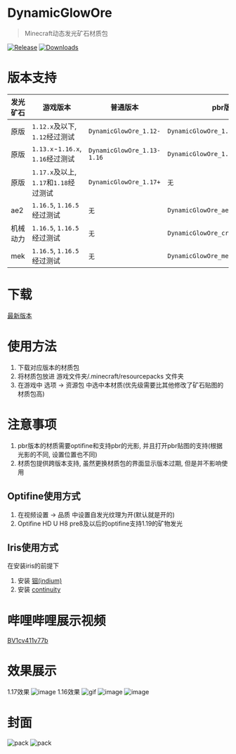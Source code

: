 # DynamicGlowOre

> Minecraft动态发光矿石材质包

[![Release](https://img.shields.io/github/v/release/4o4E/DynamicGlowOre?label=Release)](https://github.com/4o4E/DynamicGlowOre/releases/latest)
[![Downloads](https://img.shields.io/github/downloads/4o4E/DynamicGlowOre/total?label=Download)](https://github.com/4o4E/DynamicGlowOre/releases)

# 版本支持

| 发光矿石 | 游戏版本                           | 普通版本                       | pbr版本                              |
|------|--------------------------------|----------------------------|------------------------------------|
| 原版   | `1.12.x`及以下, `1.12`经过测试        | `DynamicGlowOre_1.12-`     | `DynamicGlowOre_1.12-_pbr`         |
| 原版   | `1.13.x`-`1.16.x`, `1.16`经过测试  | `DynamicGlowOre_1.13-1.16` | `DynamicGlowOre_1.13-1.16_pbr`     |
| 原版   | `1.17.x`及以上, `1.17`和`1.18`经过测试 | `DynamicGlowOre_1.17+`     | `无`                                |
| ae2  | `1.16.5`, `1.16.5`经过测试         | `无`                        | `DynamicGlowOre_ae2_1.16.5_pbr`    |
| 机械动力 | `1.16.5`, `1.16.5`经过测试         | `无`                        | `DynamicGlowOre_create_1.16.5_pbr` |
| mek  | `1.16.5`, `1.16.5`经过测试         | `无`                        | `DynamicGlowOre_mek_1.16.5_pbr`    |

# 下载

[最新版本](https://github.com/4o4E/DynamicGlowOre/releases/latest)

# 使用方法

1. 下载对应版本的材质包
2. 将材质包放进 游戏文件夹/.minecraft/resourcepacks 文件夹
3. 在游戏中 选项 -> 资源包 中选中本材质(优先级需要比其他修改了矿石贴图的材质包高)

# 注意事项

1. pbr版本的材质需要optifine和支持pbr的光影, 并且打开pbr贴图的支持(根据光影的不同, 设置位置也不同)
2. 材质包提供跨版本支持, 虽然更换材质包的界面显示版本过期, 但是并不影响使用

## **Optifine**使用方式

1. 在视频设置 -> 品质 中设置自发光纹理为开(默认就是开的)
2. Optifine HD U H8 pre8及以后的optifine支持1.19的矿物发光


## **Iris**使用方式

在安装iris的前提下

1. 安装 [铟(indium)](https://modrinth.com/mod/indium)
2. 安装 [continuity](https://modrinth.com/mod/continuity)

# 哔哩哔哩展示视频

[BV1cv411v77b](https://www.bilibili.com/video/BV1cv411v77b)

# 效果展示

1.17效果
![image](https://user-images.githubusercontent.com/58851040/123540758-38dab400-d773-11eb-993f-83571aa36d6b.png)
1.16效果
![gif](https://user-images.githubusercontent.com/58851040/119498294-0adf0a00-bd98-11eb-93fe-2d19f9f6ff51.gif)
![image](https://user-images.githubusercontent.com/58851040/119341188-0fd38900-bcc6-11eb-8f29-8a4845011848.png)
![image](https://user-images.githubusercontent.com/58851040/119341282-2a0d6700-bcc6-11eb-8382-e0c8fe19f053.png)

# 封面

![pack](https://user-images.githubusercontent.com/58851040/119498390-28ac6f00-bd98-11eb-9a0b-2aa96705b40d.png)
![pack](https://user-images.githubusercontent.com/58851040/119498398-2ba75f80-bd98-11eb-9d7b-34abdef1778f.png)
